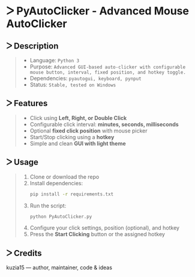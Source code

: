# ᐳ PyAutoClicker - Advanced Mouse AutoClicker

## ᐳ Description  
> * Language: `Python 3`  
> * Purpose: `Advanced GUI-based auto-clicker with configurable mouse button, interval, fixed position, and hotkey toggle.`  
> * Dependencies: `pyautogui, keyboard, pynput`  
> * Status: `Stable, tested on Windows`  

## ᐳ Features  
> * Click using **Left, Right, or Double Click**  
> * Configurable click interval: **minutes, seconds, milliseconds**  
> * Optional **fixed click position** with mouse picker  
> * Start/Stop clicking using a **hotkey**  
> * Simple and clean **GUI with light theme**  

## ᐳ Usage  
> 1. Clone or download the repo  
> 2. Install dependencies:  
>    ```bash  
>    pip install -r requirements.txt  
>    ```  
> 3. Run the script:  
>    ```bash  
>    python PyAutoClicker.py  
>    ``` 
> 4. Configure your click settings, position (optional), and hotkey  
> 5. Press the **Start Clicking** button or the assigned hotkey  

## ᐳ Credits  
kuzia15 — author, maintainer, code & ideas  
